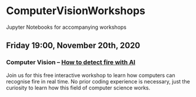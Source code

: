 # ComputerVisionWorkshops
Jupyter Notebooks for accompanying workshops  
## Friday 19:00, November 20th, 2020
### Computer Vision – [How to detect fire with AI](https://github.com/CityDataScienceSociety/ComputerVisionWorkshops/blob/main/detect-fire-with-AI)
Join us for this free interactive workshop to learn how computers can recognise fire in real time. No prior coding experience is necessary, just the curiosity to learn how this field of computer science works.

